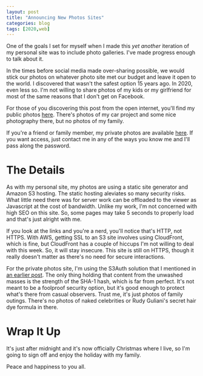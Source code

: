 ```yaml
---
layout: post
title: "Announcing New Photos Sites"
categories: blog
tags: [2020,web]
---
```


One of the goals I set for myself when I made this *yet another* iteration of my personal
site was to include photo galleries. I've made progress enough to talk about it.

<!--more-->

In the times before social media made over-sharing possible, we would stick our photos on
whatever photo site met our budget and leave it open to the world. I discovered that wasn't 
the safest option 15 years ago. In 2020, even less so. I'm not willing to share photos of 
my kids or my girlfriend for most of the same reasons that I don't get on Facebook.

For those of you discovering this post from the open internet, you'll find my public photos 
[here](http://photos.ericcloninger.com). There's photos of my car project and some nice 
photography there, but no photos of my family.

If you're a friend or family member, my private photos are available 
[here](http://private.ericcloninger.com). If you want access, just contact me in any of the 
ways you know me and I'll pass along the password.

# The Details

As with my personal site, my photos are using a static site generator and Amazon S3 hosting.
The static hosting aleviates so many security risks. What little need there was for server
work can be offloaded to the viewer as Javascript at the cost of bandwidth. Unlike my work,
I'm not concerned with high SEO on this site. So, some pages may take 5 seconds to properly 
load and that's just alright with me.

If you look at the links and you're a nerd, you'll notice that's HTTP, not HTTPS. With AWS, 
getting SSL to an S3 site involves using CloudFront, which is fine, but CloudFront has a couple 
of hiccups I'm not willing to deal with this week. So, it will stay insecure. This site is still 
on HTTPS, though it really doesn't matter as there's no need for secure interactions.

For the private photos site, I'm using the S3Auth solution that I mentioned in [an earlier post](/blog/2020/12/12/making-this-site-ops-worthy.html#h-staging-site).
The only thing holding that content from the unwashed masses is the strength of the SHA-1 hash,
which is far from perfect. It's not meant to be a foolproof security option, but it's good enough 
to protect what's there from casual observers. Trust me, it's just photos of family outings. 
There's no photos of naked celebrities or Rudy Guliani's secret hair dye formula in there.

# Wrap It Up

It's just after midnight and it's now officially Christmas where I live, so I'm going to sign
off and enjoy the holiday with my family. 

Peace and happiness to you all.